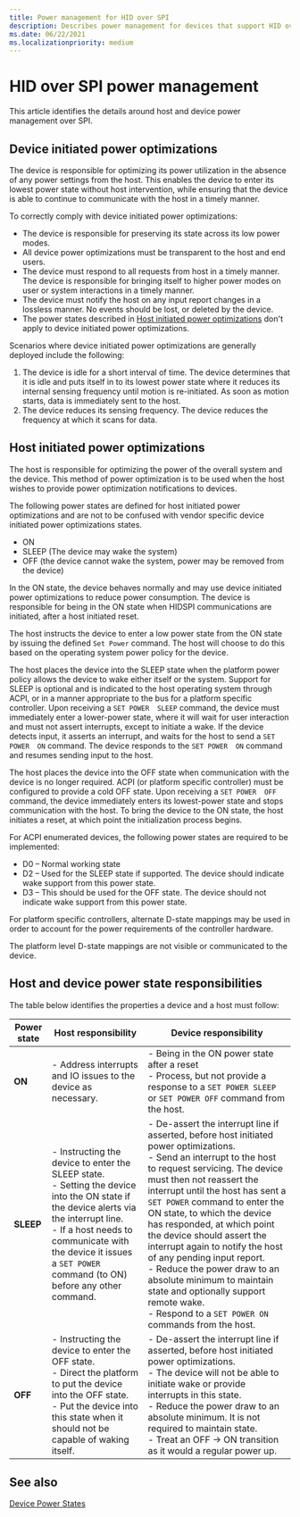 ```yaml
---
title: Power management for HID over SPI
description: Describes power management for devices that support HID over SPI.
ms.date: 06/22/2021
ms.localizationpriority: medium
---
```


# HID over SPI power management

This article identifies the details around host and device power management over SPI.

## Device initiated power optimizations

The device is responsible for optimizing its power utilization in the absence of any power settings from the host. This enables the device to enter its lowest power state without host intervention, while ensuring that the device is able to continue to communicate with the host in a timely manner.

To correctly comply with device initiated power optimizations:

- The device is responsible for preserving its state across its low power modes.
- All device power optimizations must be transparent to the host and end users.
- The device must respond to all requests from host in a timely manner. The device is responsible for bringing itself to higher power modes on user or system interactions in a timely manner.
- The device must notify the host on any input report changes in a lossless manner. No events should be lost, or deleted by the device.
- The power states described in [Host initiated power optimizations](#host-initiated-power-optimizations) don't apply to device initiated power optimizations.

Scenarios where device initiated power optimizations are generally deployed include the following:

1. The device is idle for a short interval of time. The device determines that it is idle and puts itself in to its lowest power state where it reduces its internal sensing frequency until motion is re-initiated. As soon as motion starts, data is immediately sent to the host.
1. The device reduces its sensing frequency. The device reduces the frequency at which it scans for data.

## Host initiated power optimizations

The host is responsible for optimizing the power of the overall system and the device. This method of power optimization is to be used when the host wishes to provide power optimization notifications to devices.

The following power states are defined for host initiated power optimizations and are not to be confused with vendor specific device initiated power optimizations states.

- ON
- SLEEP (The device may wake the system)
- OFF (the device cannot wake the system, power may be removed from the device)

In the ON state, the device behaves normally and may use device initiated power optimizations to reduce power consumption. The device is responsible for being in the ON state when HIDSPI communications are initiated, after a host initiated reset.

The host instructs the device to enter a low power state from the ON state by issuing the defined `Set Power` command. The host will choose to do this based on the operating system power policy for the device.

The host places the device into the SLEEP state when the platform power policy allows the device to wake either itself or the system. Support for SLEEP is optional and is indicated to the host operating system through ACPI, or in a manner appropriate to the bus for a platform specific controller. Upon receiving a `SET POWER  SLEEP` command, the device must immediately enter a lower-power state, where it will wait for user interaction and must not assert interrupts, except to initiate a wake. If the device detects input, it asserts an interrupt, and waits for the host to send a `SET POWER  ON` command. The device responds to the `SET POWER  ON` command and resumes sending input to the host.

The host places the device into the OFF state when communication with the device is no longer required. ACPI (or platform specific controller) must be configured to provide a cold OFF state. Upon receiving a `SET POWER  OFF` command, the device immediately enters its lowest-power state and stops communication with the host. To bring the device to the ON state, the host initiates a reset, at which point the initialization process begins.

For ACPI enumerated devices, the following power states are required to be implemented:

- D0 – Normal working state
- D2 – Used for the SLEEP state if supported. The device should indicate wake support from this power state.
- D3 – This should be used for the OFF state. The device should not indicate wake support from this power state.

For platform specific controllers, alternate D-state mappings may be used in order to account for the power requirements of the controller hardware.

The platform level D-state mappings are not visible or communicated to the device.

## Host and device power state responsibilities

The table below identifies the properties a device and a host must follow:

| Power state | Host responsibility | Device responsibility |
|---|---|---|
| **ON** | - Address interrupts and IO issues to the device as necessary. | - Being in the ON power state after a reset </br>- Process, but not provide a response to a `SET POWER SLEEP` or `SET POWER OFF` command from the host. |
| **SLEEP** | - Instructing the device to enter the SLEEP state. </br>- Setting the device into the ON state if the device alerts via the interrupt line. </br>- If a host needs to communicate with the device it issues a `SET POWER` command (to ON) before any other command. | - De-assert the interrupt line if asserted, before host initiated power optimizations. </br>- Send an interrupt to the host to request servicing. The device must then not reassert the interrupt until the host has sent a `SET POWER` command to enter the ON state, to which the device has responded, at which point the device should assert the interrupt again to notify the host of any pending input report. </br>- Reduce the power draw to an absolute minimum to maintain state and optionally support remote wake. </br>- Respond to a `SET POWER ON` commands from the host.
| **OFF** | - Instructing the device to enter the OFF state. </br>- Direct the platform to put the device into the OFF state. </br>- Put the device into this state when it should not be capable of waking itself. | - De-assert the interrupt line if asserted, before host initiated power optimizations. </br>- The device will not be able to initiate wake or provide interrupts in this state. </br>- Reduce the power draw to an absolute minimum. It is not required to maintain state. </br>- Treat an OFF -> ON transition as it would a regular power up. |

## See also

[Device Power States](../kernel/device-power-states.md)
